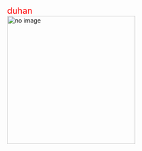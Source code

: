 <div class="h1">
  duhan
</div>
<img src="https://i.pinimg.com/originals/ef/09/36/ef0936558e58d6bebf73fee2ae895fe3.gif" alt="no image" width="300" height="300"/>
<style>
  .h1{font-size:20px; color:red;}
